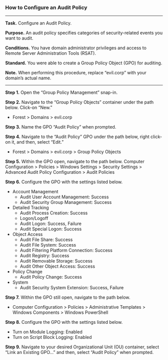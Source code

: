 ### How to Configure an Audit Policy

---

**Task.** Configure an Audit Policy.

**Purpose.** An audit policy specifies categories of security-related events you want to audit.

**Conditions.** You have domain administrator privileges and access to Remote Server Administration Tools (RSAT).  

**Standard.** You were able to create a Group Policy Object (GPO) for auditing.

**Note.** When performing this procedure, replace “evil.corp” with your domain’s actual name.

---

**Step 1.** Open the “Group Policy Management” snap-in. 

**Step 2.** Navigate to the “Group Policy Objects” container under the path below. Click-on “New.”
* Forest > Domains > evil.corp

**Step 3.** Name the GPO “Audit Policy” when prompted. 

**Step 4.** Navigate to the “Audit Policy” GPO under the path below, right click-on it, and then, select “Edit.”
* Forest > Domains > evil.corp > Group Policy Objects 

**Step 5.** Within the GPO open, navigate to the path below. 
Computer Configuration > Policies > Windows Settings > Security Settings > Advanced Audit Policy Configuration > Audit Policies

**Step 6.** Configure the GPO with the settings listed below. 
* Account Management
  * Audit User Account Management: Success
  * Audit Security Group Management: Success
* Detailed Tracking
  * Audit Process Creation: Success
  * Logon/Logoff
  * Audit Logon: Success, Failure
  * Audit Special Logon: Success
* Object Access
  * Audit File Share: Success
  * Audit File System: Success
  * Audit Filtering Platform Connection: Success
  * Audit Registry: Success
  * Audit Removable Storage: Success
  * Audit Other Object Access: Success
* Policy Change
  * Audit Policy Change: Success
* System
  * Audit Security System Extension: Success, Failure

**Step 7.** Within the GPO still open, navigate to the path below. 
* Computer Configuration > Policies > Administrative Templates > Windows Components > Windows PowerShell

**Step 8.** Configure the GPO with the settings listed below. 
* Turn on Module Logging: Enabled
* Turn on Script Block Logging: Enabled

**Step 9.** Navigate to your desired Organizational Unit (OU) container, select “Link an Existing GPO…” and then, select “Audit Policy” when prompted. 
